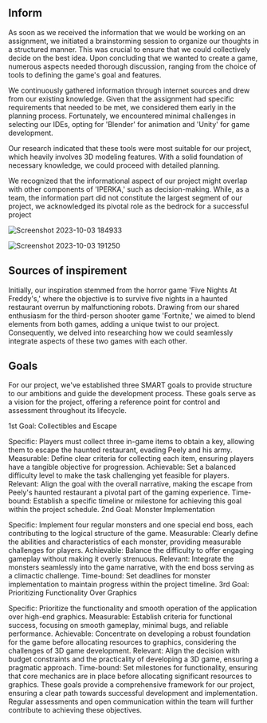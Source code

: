 ## Inform

As soon as we received the information that we would be working on an assignment, we initiated a brainstorming session to organize our thoughts in a structured manner. This was crucial to ensure that we could collectively decide on the best idea. Upon concluding that we wanted to create a game, numerous aspects needed thorough discussion, ranging from the choice of tools to defining the game's goal and features.

We continuously gathered information through internet sources and drew from our existing knowledge. Given that the assignment had specific requirements that needed to be met, we considered them early in the planning process. Fortunately, we encountered minimal challenges in selecting our IDEs, opting for 'Blender' for animation and 'Unity' for game development.

Our research indicated that these tools were most suitable for our project, which heavily involves 3D modeling features. With a solid foundation of necessary knowledge, we could proceed with detailed planning.

We recognized that the informational aspect of our project might overlap with other components of 'IPERKA,' such as decision-making. While, as a team, the information part did not constitute the largest segment of our project, we acknowledged its pivotal role as the bedrock for a successful project

![Screenshot 2023-10-03 184933](https://github.com/Maximilian-Noethe/m413_ap23a_FNAP/assets/142780256/811cdb4a-1dc2-4751-b765-c69a79943262)


![Screenshot 2023-10-03 191250](https://github.com/Maximilian-Noethe/m413_ap23a_FNAP/assets/142780256/a3296b53-0906-4ca2-b2ab-ad6c523fbb56)
## Sources of inspirement

Initially, our inspiration stemmed from the horror game 'Five Nights At Freddy's,' where the objective is to survive five nights in a haunted restaurant overrun by malfunctioning robots. Drawing from our shared enthusiasm for the third-person shooter game 'Fortnite,' we aimed to blend elements from both games, adding a unique twist to our project. Consequently, we delved into researching how we could seamlessly integrate aspects of these two games with each other.

## Goals
For our project, we've established three SMART goals to provide structure to our ambitions and guide the development process. These goals serve as a vision for the project, offering a reference point for control and assessment throughout its lifecycle.

1st Goal: Collectibles and Escape

Specific: Players must collect three in-game items to obtain a key, allowing them to escape the haunted restaurant, evading Peely and his army.
Measurable: Define clear criteria for collecting each item, ensuring players have a tangible objective for progression.
Achievable: Set a balanced difficulty level to make the task challenging yet feasible for players.
Relevant: Align the goal with the overall narrative, making the escape from Peely's haunted restaurant a pivotal part of the gaming experience.
Time-bound: Establish a specific timeline or milestone for achieving this goal within the project schedule.
2nd Goal: Monster Implementation

Specific: Implement four regular monsters and one special end boss, each contributing to the logical structure of the game.
Measurable: Clearly define the abilities and characteristics of each monster, providing measurable challenges for players.
Achievable: Balance the difficulty to offer engaging gameplay without making it overly strenuous.
Relevant: Integrate the monsters seamlessly into the game narrative, with the end boss serving as a climactic challenge.
Time-bound: Set deadlines for monster implementation to maintain progress within the project timeline.
3rd Goal: Prioritizing Functionality Over Graphics

Specific: Prioritize the functionality and smooth operation of the application over high-end graphics.
Measurable: Establish criteria for functional success, focusing on smooth gameplay, minimal bugs, and reliable performance.
Achievable: Concentrate on developing a robust foundation for the game before allocating resources to graphics, considering the challenges of 3D game development.
Relevant: Align the decision with budget constraints and the practicality of developing a 3D game, ensuring a pragmatic approach.
Time-bound: Set milestones for functionality, ensuring that core mechanics are in place before allocating significant resources to graphics.
These goals provide a comprehensive framework for our project, ensuring a clear path towards successful development and implementation. Regular assessments and open communication within the team will further contribute to achieving these objectives.
